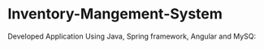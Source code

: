 # Inventory-Mangement-System
 Developed Application Using Java, Spring framework, Angular and MySQ:
